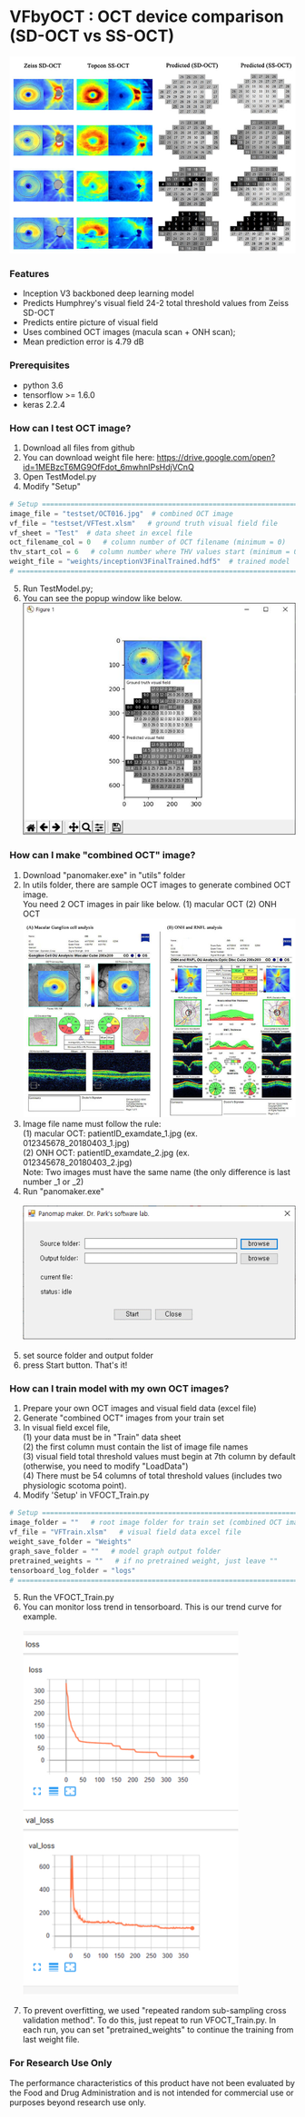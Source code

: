 # VFbyOCT : OCT device comparison (SD-OCT vs SS-OCT)

![](https://github.com/climyth/VFbyOCT-Comparison/blob/master/title.jpg?raw=true)

### Features
- Inception V3 backboned deep learning model
- Predicts Humphrey's visual field 24-2 total threshold values from Zeiss SD-OCT
- Predicts entire picture of visual field
- Uses combined OCT images (macula scan + ONH scan);
- Mean prediction error is 4.79 dB

### Prerequisites
- python 3.6
- tensorflow >= 1.6.0
- keras 2.2.4

### How can I test OCT image?
1. Download all files from github
2. You can download weight file here: https://drive.google.com/open?id=1MEBzcT6MG9OfFdot_6mwhnIPsHdjVCnQ
3. Open TestModel.py
4. Modify "Setup"
```python
# Setup ====================================================================================
image_file = "testset/OCT016.jpg"  # combined OCT image
vf_file = "testset/VFTest.xlsm"   # ground truth visual field file
vf_sheet = "Test"  # data sheet in excel file
oct_filename_col = 0   # column number of OCT filename (minimum = 0)
thv_start_col = 6   # column number where THV values start (minimum = 0)
weight_file = "weights/inceptionV3FinalTrained.hdf5"  # trained model
# ===========================================================================================
```
5. Run TestModel.py;
6. You can see the popup window like below.
![](https://github.com/climyth/VFbySD-OCT/blob/master/example/TestWindow.JPG?raw=true)

### How can I make "combined OCT" image?
1. Download "panomaker.exe" in "utils" folder
2. In utils folder, there are sample OCT images to generate combined OCT image.<br/>
   You need 2 OCT images in pair like below. (1) macular OCT (2) ONH OCT<br/>
   ![](https://github.com/climyth/VFbySD-OCT/blob/master/example/oct_example.jpg?raw=true)
   <br/>
3. Image file name must follow the rule:<br/>
   (1) macular OCT: patientID_examdate_1.jpg  (ex. 012345678_20180403_1.jpg)<br/>
   (2) ONH OCT: patientID_examdate_2.jpg   (ex. 012345678_20180403_2.jpg)<br/>
   Note: Two images must have the same name (the only difference is last number _1 or _2)
4. Run "panomaker.exe"<br/><br/>
![](https://github.com/climyth/VFbySD-OCT/blob/master/example/panomaker.png?raw=true)
<br/><br/>
5. set source folder and output folder
6. press Start button. That's it!

### How can I train model with my own OCT images?
1. Prepare your own OCT images and visual field data (excel file)
2. Generate "combined OCT" images from your train set
3. In visual field excel file, <br/>
   (1) your data must be in "Train" data sheet <br/>
   (2) the first column must contain the list of image file names <br/>
   (3) visual field total threshold values must begin at 7th column by default (otherwise, you need to modify "LoadData") <br/>
   (4) There must be 54 columns of total threshold values (includes two physiologic scotoma point).
4. Modify 'Setup' in VFOCT_Train.py
```python
# Setup ====================================================================
image_folder = ""   # root image folder for train set (combined OCT images)
vf_file = "VFTrain.xlsm"   # visual field data excel file
weight_save_folder = "Weights"
graph_save_folder = ""   # model graph output folder
pretrained_weights = ""   # if no pretrained weight, just leave ""
tensorboard_log_folder = "logs"
# ==========================================================================
```
5. Run the VFOCT_Train.py
6. You can monitor loss trend in tensorboard. This is our trend curve for example.<br/><br/>
![](https://github.com/climyth/VFbySD-OCT/blob/master/example/train_log_1.jpg?raw=true)
<br/><br/>
7. To prevent overfitting, we used "repeated random sub-sampling cross validation method". To do this, just repeat to run VFOCT_Train.py. In each run, you can set "pretrained_weights" to continue the training from last weight file.


### For Research Use Only
The performance characteristics of this product have not been evaluated by the Food and Drug Administration and is not intended for commercial use or purposes beyond research use only.
